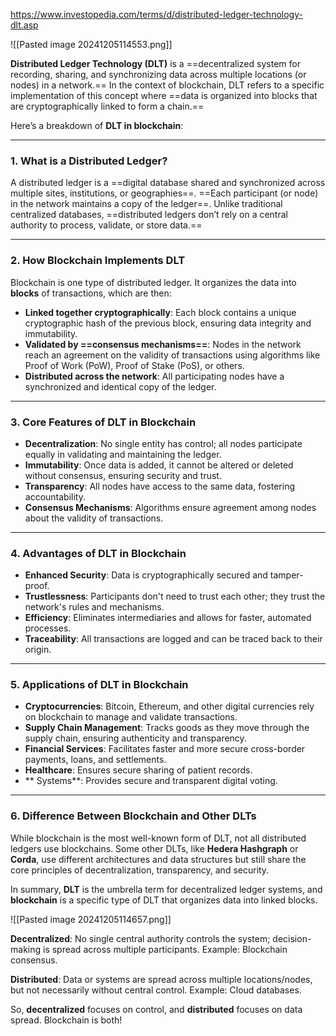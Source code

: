 https://www.investopedia.com/terms/d/distributed-ledger-technology-dlt.asp

![[Pasted image 20241205114553.png]]

**Distributed Ledger Technology (DLT)** is a ==decentralized system for recording, sharing, and synchronizing data across multiple locations (or nodes) in a network.== In the context of blockchain, DLT refers to a specific implementation of this concept where ==data is organized into blocks that are cryptographically linked to form a chain.==

Here’s a breakdown of **DLT in blockchain**:

---

### 1. **What is a Distributed Ledger?**

A distributed ledger is a ==digital database shared and synchronized across multiple sites, institutions, or geographies==. ==Each participant (or node) in the network maintains a copy of the ledger==. Unlike traditional centralized databases, ==distributed ledgers don’t rely on a central authority to process, validate, or store data.==

---

### 2. **How Blockchain Implements DLT**

Blockchain is one type of distributed ledger. It organizes the data into **blocks** of transactions, which are then:

- **Linked together cryptographically**: Each block contains a unique cryptographic hash of the previous block, ensuring data integrity and immutability.
- **Validated by ==consensus mechanisms==**: Nodes in the network reach an agreement on the validity of transactions using algorithms like Proof of Work (PoW), Proof of Stake (PoS), or others.
- **Distributed across the network**: All participating nodes have a synchronized and identical copy of the ledger.

---

### 3. **Core Features of DLT in Blockchain**

- **Decentralization**: No single entity has control; all nodes participate equally in validating and maintaining the ledger.
- **Immutability**: Once data is added, it cannot be altered or deleted without consensus, ensuring security and trust.
- **Transparency**: All nodes have access to the same data, fostering accountability.
- **Consensus Mechanisms**: Algorithms ensure agreement among nodes about the validity of transactions.

---

### 4. **Advantages of DLT in Blockchain**

- **Enhanced Security**: Data is cryptographically secured and tamper-proof.
- **Trustlessness**: Participants don't need to trust each other; they trust the network's rules and mechanisms.
- **Efficiency**: Eliminates intermediaries and allows for faster, automated processes.
- **Traceability**: All transactions are logged and can be traced back to their origin.

---

### 5. **Applications of DLT in Blockchain**

- **Cryptocurrencies**: Bitcoin, Ethereum, and other digital currencies rely on blockchain to manage and validate transactions.
- **Supply Chain Management**: Tracks goods as they move through the supply chain, ensuring authenticity and transparency.
- **Financial Services**: Facilitates faster and more secure cross-border payments, loans, and settlements.
- **Healthcare**: Ensures secure sharing of patient records.
- **
Systems**: Provides secure and transparent digital voting.

---

### 6. **Difference Between Blockchain and Other DLTs**

While blockchain is the most well-known form of DLT, not all distributed ledgers use blockchains. Some other DLTs, like **Hedera Hashgraph** or **Corda**, use different architectures and data structures but still share the core principles of decentralization, transparency, and security.

In summary, **DLT** is the umbrella term for decentralized ledger systems, and **blockchain** is a specific type of DLT that organizes data into linked blocks.

![[Pasted image 20241205114657.png]]

**Decentralized**: No single central authority controls the system; decision-making is spread across multiple participants. Example: Blockchain consensus.

**Distributed**: Data or systems are spread across multiple locations/nodes, but not necessarily without central control. Example: Cloud databases.

So, **decentralized** focuses on control, and **distributed** focuses on data spread. Blockchain is both!